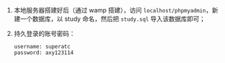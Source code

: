 1. 本地服务器搭建好后（通过 wamp 搭建），访问 `localhost/phpmyadmin`，新建一个数据库，以 study 命名，然后把 `study.sql` 导入该数据库即可；

2. 持久登录的账号密码：

   ```
   username: superatc
   password: axy123114
   ```

   